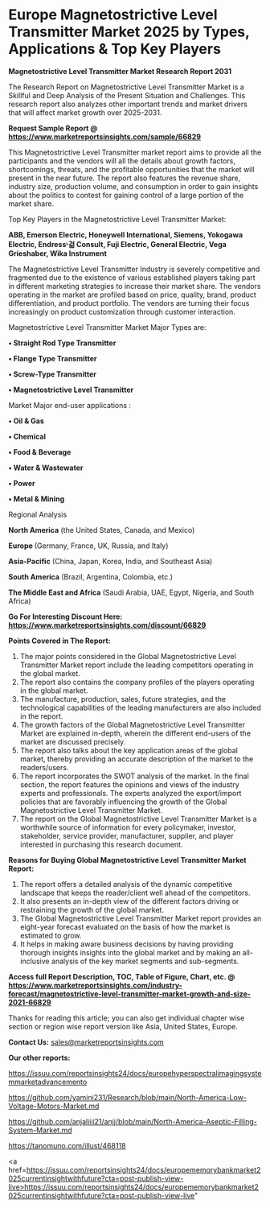 # Europe Magnetostrictive Level Transmitter Market 2025 by Types, Applications & Top Key Players

<strong>Magnetostrictive Level Transmitter Market Research Report 2031</strong>

The Research Report on Magnetostrictive Level Transmitter Market is a Skillful and Deep Analysis of the Present Situation and Challenges. This research report also analyzes other important trends and market drivers that will affect market growth over 2025-2031.

<strong>Request Sample Report @ <a href=https://www.marketreportsinsights.com/sample/66829>https://www.marketreportsinsights.com/sample/66829</a></strong>

This Magnetostrictive Level Transmitter market report aims to provide all the participants and the vendors will all the details about growth factors, shortcomings, threats, and the profitable opportunities that the market will present in the near future. The report also features the revenue share, industry size, production volume, and consumption in order to gain insights about the politics to contest for gaining control of a large portion of the market share.

Top Key Players in the Magnetostrictive Level Transmitter Market:

<strong>ABB, Emerson Electric, Honeywell International, Siemens, Yokogawa Electric, Endressᶫ걺 Consult, Fuji Electric, General Electric, Vega Grieshaber, Wika Instrument</strong>

The Magnetostrictive Level Transmitter Industry is severely competitive and fragmented due to the existence of various established players taking part in different marketing strategies to increase their market share. The vendors operating in the market are profiled based on price, quality, brand, product differentiation, and product portfolio. The vendors are turning their focus increasingly on product customization through customer interaction.

Magnetostrictive Level Transmitter Market Major Types are:

<strong>• Straight Rod Type Transmitter

• Flange Type Transmitter

• Screw-Type Transmitter

• Magnetostrictive Level Transmitter</strong>

Market Major end-user applications :

<strong>• Oil & Gas

• Chemical

• Food & Beverage

• Water & Wastewater

• Power

• Metal & Mining</strong>

Regional Analysis

</u><strong><b>North America</b></strong> (the United States, Canada, and Mexico)

<strong><b>Europe </b></strong>(Germany, France, UK, Russia, and Italy)

<strong><b>Asia-Pacific</b></strong> (China, Japan, Korea, India, and Southeast Asia)

<strong><b>South America</b></strong> (Brazil, Argentina, Colombia, etc.)

<strong><b>The Middle East and Africa</b></strong> (Saudi Arabia, UAE, Egypt, Nigeria, and South Africa)

<strong>Go For Interesting Discount Here: <a href=https://www.marketreportsinsights.com/discount/66829>https://www.marketreportsinsights.com/discount/66829</a></strong>

<strong>Points Covered in The Report:</strong>
<ol>
  <li>The major points considered in the Global Magnetostrictive Level Transmitter Market report include the leading competitors operating in the global market.</li>
  <li>The report also contains the company profiles of the players operating in the global market.</li>
  <li>The manufacture, production, sales, future strategies, and the technological capabilities of the leading manufacturers are also included in the report.</li>
  <li>The growth factors of the Global Magnetostrictive Level Transmitter Market are explained in-depth, wherein the different end-users of the market are discussed precisely.</li>
  <li>The report also talks about the key application areas of the global market, thereby providing an accurate description of the market to the readers/users.</li>
  <li>The report incorporates the SWOT analysis of the market. In the final section, the report features the opinions and views of the industry experts and professionals. The experts analyzed the export/import policies that are favorably influencing the growth of the Global Magnetostrictive Level Transmitter Market.</li>
  <li>The report on the Global Magnetostrictive Level Transmitter Market is a worthwhile source of information for every policymaker, investor, stakeholder, service provider, manufacturer, supplier, and player interested in purchasing this research document.</li>
</ol>
<strong>Reasons for Buying Global Magnetostrictive Level Transmitter Market Report:</strong>

<ol>
  <li>The report offers a detailed analysis of the dynamic competitive landscape that keeps the reader/client well ahead of the competitors.</li>
  <li>It also presents an in-depth view of the different factors driving or restraining the growth of the global market.</li>
  <li>The Global Magnetostrictive Level Transmitter Market report provides an eight-year forecast evaluated on the basis of how the market is estimated to grow.</li>
  <li>It helps in making aware business decisions by having providing thorough insights insights into the global market and by making an all-inclusive analysis of the key market segments and sub-segments.</li>
</ol>
<strong>Access full Report Description, TOC, Table of Figure, Chart, etc. @ <a href=https://www.marketreportsinsights.com/industry-forecast/magnetostrictive-level-transmitter-market-growth-and-size-2021-66829>https://www.marketreportsinsights.com/industry-forecast/magnetostrictive-level-transmitter-market-growth-and-size-2021-66829</a></strong>


Thanks for reading this article; you can also get individual chapter wise section or region wise report version like Asia, United States, Europe.

<strong>Contact Us:</strong>
sales@marketreportsinsights.com

<strong>Our other reports:</strong>

<a href=https://issuu.com/reportsinsights24/docs/europehyperspectralimagingsystemmarketadvancemento>https://issuu.com/reportsinsights24/docs/europehyperspectralimagingsystemmarketadvancemento</a>

<a href=https://github.com/yamini231/Research/blob/main/North-America-Low-Voltage-Motors-Market.md>https://github.com/yamini231/Research/blob/main/North-America-Low-Voltage-Motors-Market.md</a>

<a href=https://github.com/anjaliiii21/anjj/blob/main/North-America-Aseptic-Filling-System-Market.md>https://github.com/anjaliiii21/anjj/blob/main/North-America-Aseptic-Filling-System-Market.md</a>

<a href=https://tanomuno.com/illust/468118>https://tanomuno.com/illust/468118</a>

<a href=https://issuu.com/reportsinsights24/docs/europememorybankmarket2025currentinsightwithfuture?cta=post-publish-view-live>https://issuu.com/reportsinsights24/docs/europememorybankmarket2025currentinsightwithfuture?cta=post-publish-view-live</a>"
